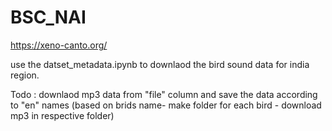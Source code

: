# BSC_NAI

https://xeno-canto.org/


use the datset_metadata.ipynb to downlaod the bird sound data for india region.


Todo : downlaod mp3 data  from "file" column and save the data according to "en" names  (based on brids name- make folder for each bird - download mp3 in respective folder)

